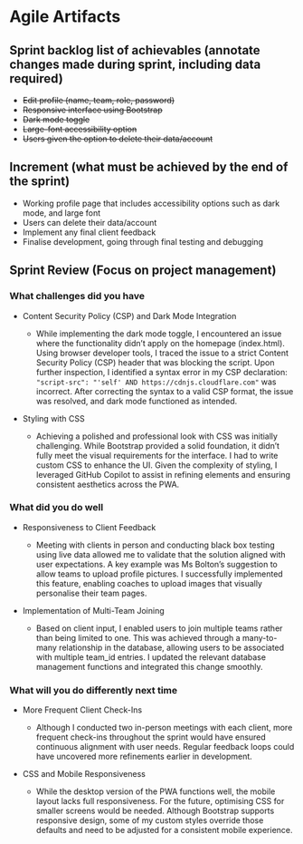 # Agile Artifacts

## Sprint backlog list of achievables (annotate changes made during sprint, including data required)

- ~~Edit profile (name, team, role, password)~~
- ~~Responsive interface using Bootstrap~~
- ~~Dark mode toggle~~
- ~~Large-font accessibility option~~
- ~~Users given the option to delete their data/account~~

## Increment (what must be achieved by the end of the sprint)

- Working profile page that includes accessibility options such as dark mode, and large font
- Users can delete their data/account
- Implement any final client feedback
- Finalise development, going through final testing and debugging

## Sprint Review (Focus on project management)

### What challenges did you have

- Content Security Policy (CSP) and Dark Mode Integration

  - While implementing the dark mode toggle, I encountered an issue where the functionality didn’t apply on the homepage (index.html). Using browser developer tools, I traced the issue to a strict Content Security Policy (CSP) header that was blocking the script. Upon further inspection, I identified a syntax error in my CSP declaration: `"script-src": "'self' AND https://cdnjs.cloudflare.com"` was incorrect. After correcting the syntax to a valid CSP format, the issue was resolved, and dark mode functioned as intended.

- Styling with CSS
  - Achieving a polished and professional look with CSS was initially challenging. While Bootstrap provided a solid foundation, it didn’t fully meet the visual requirements for the interface. I had to write custom CSS to enhance the UI. Given the complexity of styling, I leveraged GitHub Copilot to assist in refining elements and ensuring consistent aesthetics across the PWA.

### What did you do well

- Responsiveness to Client Feedback

  - Meeting with clients in person and conducting black box testing using live data allowed me to validate that the solution aligned with user expectations. A key example was Ms Bolton’s suggestion to allow teams to upload profile pictures. I successfully implemented this feature, enabling coaches to upload images that visually personalise their team pages.

- Implementation of Multi-Team Joining
  - Based on client input, I enabled users to join multiple teams rather than being limited to one. This was achieved through a many-to-many relationship in the database, allowing users to be associated with multiple team_id entries. I updated the relevant database management functions and integrated this change smoothly.

### What will you do differently next time

- More Frequent Client Check-Ins

  - Although I conducted two in-person meetings with each client, more frequent check-ins throughout the sprint would have ensured continuous alignment with user needs. Regular feedback loops could have uncovered more refinements earlier in development.

- CSS and Mobile Responsiveness
  - While the desktop version of the PWA functions well, the mobile layout lacks full responsiveness. For the future, optimising CSS for smaller screens would be needed. Although Bootstrap supports responsive design, some of my custom styles override those defaults and need to be adjusted for a consistent mobile experience.
